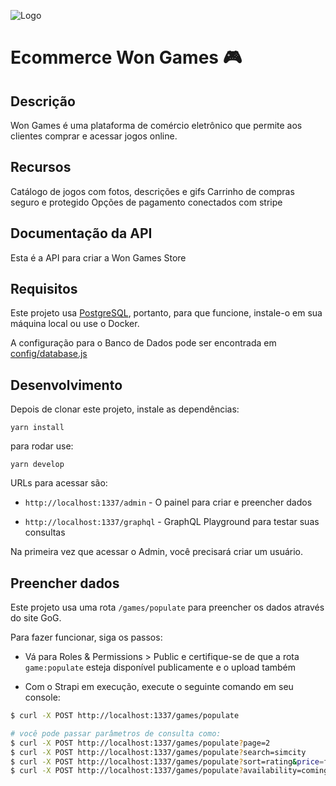 
![Logo](https://github.com/denzelws/won-games/assets/101350793/08bfd057-8245-4c88-b83b-6ddadb4bbd17)


# Ecommerce Won Games 🎮

## Descrição
Won Games é uma plataforma de comércio eletrônico que permite aos clientes comprar e acessar jogos online.

## Recursos

Catálogo de jogos com fotos, descrições e gifs
Carrinho de compras seguro e protegido
Opções de pagamento conectados com stripe

## Documentação da API

Esta é a API para criar a Won Games Store

## Requisitos

Este projeto usa [PostgreSQL](https://www.postgresql.org/), portanto, para que funcione, instale-o em sua máquina local ou use o Docker.

A configuração para o Banco de Dados pode ser encontrada em [config/database.js](config/database.js)

## Desenvolvimento

Depois de clonar este projeto, instale as dependências:

```
yarn install
```

para rodar use:

```
yarn develop
```

URLs para acessar são:

- `http://localhost:1337/admin` - O painel para criar e preencher dados

- `http://localhost:1337/graphql` - GraphQL Playground para testar suas consultas

Na primeira vez que acessar o Admin, você precisará criar um usuário.

## Preencher dados

Este projeto usa uma rota `/games/populate` para preencher os dados através do site GoG.

Para fazer funcionar, siga os passos:

- Vá para Roles & Permissions > Public e certifique-se de que a rota `game:populate` esteja disponível publicamente e o upload também

- Com o Strapi em execução, execute o seguinte comando em seu console:

```bash
$ curl -X POST http://localhost:1337/games/populate

# você pode passar parâmetros de consulta como:
$ curl -X POST http://localhost:1337/games/populate?page=2
$ curl -X POST http://localhost:1337/games/populate?search=simcity
$ curl -X POST http://localhost:1337/games/populate?sort=rating&price=free
$ curl -X POST http://localhost:1337/games/populate?availability=coming&sort=popularity
```

